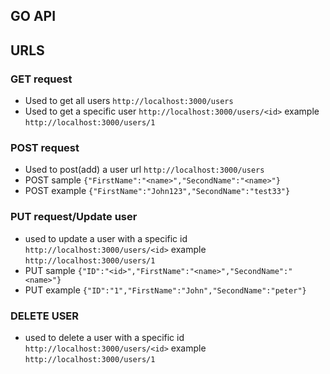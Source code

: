 ## GO API

## URLS

### GET request
- Used to get all users `http://localhost:3000/users`
- Used to get a specific user `http://localhost:3000/users/<id>`  example `http://localhost:3000/users/1`

### POST request
- Used to post(add) a user url `http://localhost:3000/users`
- POST sample `{"FirstName":"<name>","SecondName":"<name>"}`
- POST example `{"FirstName":"John123","SecondName":"test33"}`


### PUT request/Update user
- used to update a user with a specific id `http://localhost:3000/users/<id>`  example `http://localhost:3000/users/1`
- PUT sample `{"ID":"<id>","FirstName":"<name>","SecondName":"<name>"}`
- PUT example `{"ID":"1","FirstName":"John","SecondName":"peter"}`

### DELETE USER
- used to delete a user with a specific id `http://localhost:3000/users/<id>`  example `http://localhost:3000/users/1`

